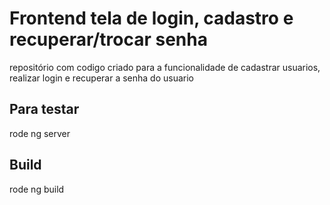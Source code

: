 # Frontend tela de login, cadastro e recuperar/trocar senha

repositório com codigo criado para a funcionalidade de cadastrar usuarios, realizar login e recuperar a senha do usuario

## Para testar

rode ng server

## Build

rode ng build

